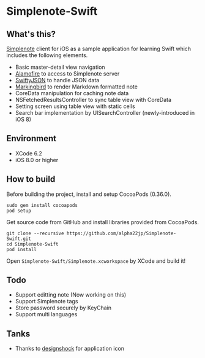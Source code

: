 # Simplenote-Swift

## What's this?

[Simplenote](https://simple-note.appspot.com/) client for iOS as a sample application for learning Swift which includes the following elements.

* Basic master-detail view navigation
* [Alamofire](https://github.com/Alamofire) to access to Simplenote server
* [SwiftyJSON](https://github.com/SwiftyJSON) to handle JSON data
* [Markingbird](https://github.com/kristopherjohnson/Markingbird) to render Markdown formatted note
* CoreData manipulation for caching note data
* NSFetchedResultsController to sync table view with CoreData
* Setting screen using table view with static cells
* Search bar implementation by UISearchController (newly-introduced in iOS 8)

## Environment

* XCode 6.2
* iOS 8.0 or higher

## How to build

Before building the project, install and setup CocoaPods (0.36.0).
```Shell
sudo gem install cocoapods
pod setup
```
Get source code from GitHub and install libraries provided from CocoaPods.
```Shell
git clone --recursive https://github.com/alpha22jp/Simplenote-Swift.git
cd Simplenote-Swift
pod install
```
Open `Simplenote-Swift/Simplenote.xcworkspace` by XCode and build it!

## Todo

* Support editting note (Now working on this)
* Support Simplenote tags
* Store password securely by KeyChain
* Support multi languages

## Tanks

* Thanks to [designshock](http://www.easyicon.net/language.en/iconsearch/author:designshock/) for application icon
